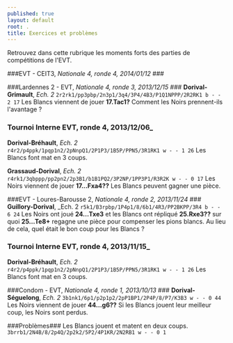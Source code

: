 ```yaml
---
published: true
layout: default
root: .
title: Exercices et problèmes
---
```


Retrouvez dans cette rubrique les moments forts des parties de compétitions de l'EVT.

###EVT - CEIT3, _Nationale 4, ronde 4, 2014/01/12_ ### 

###Lardennes 2 - EVT, _Nationale 4, ronde 3, 2013/12/15_ ### 
**Dorival-Grimault**, _Ech. 2_ 
`2r2rk1/pp3pbp/2n3p1/3q4/3P4/4B3/P1Q1NPPP/2R2RK1 b - - 2 17`
Les Blancs viennent de jouer **17.Tac1?** Comment les Noirs prennent-ils l'avantage ?

### Tournoi Interne EVT, ronde 4, 2013/12/06_ ### 
**Dorival-Bréhault**, _Ech. 2_
`r4r2/p4ppk/1pqp1n2/2pNnpQ1/2P1P3/1B5P/PPN5/3R1RK1 w - - 1 26`
Les Blancs font mat en 3 coups.

**Grassaud-Dorival**, _Ech. 2_
`r4rk1/3qbppp/pp2pn2/2p3B1/b1B1PQ2/3P2NP/1PP3P1/R3R2K w - - 0 17`
Les Noirs viennent de jouer **17...Fxa4??** Les Blancs peuvent gagner une pièce.

###EVT - Loures-Barousse 2, _Nationale 4, ronde 2, 2013/11/24_ ### 
**Guillory-Dorival**, _Ech. 2
`r5k1/B3rpbp/1P4p1/8/6b1/4R3/PP2BKPP/3R4 b - - 6 24`
Les Noirs ont joué **24...Txe3** et les Blancs ont répliqué **25.Rxe3??** sur quoi **25...Te8+** regagne une pièce pour compenser les pions blancs. Au lieu de cela, quel était le bon coup pour les Blancs ?
 
### Tournoi Interne EVT, ronde 4, 2013/11/15_ ### 
**Dorival-Bréhault**, _Ech. 2_
`r4r2/p4ppk/1pqp1n2/2pNnpQ1/2P1P3/1B5P/PPN5/3R1RK1 w - - 1 26`
Les Blancs font mat en 3 coups.

###Condom - EVT, _Nationale 4, ronde 1, 2013/10/13_ ### 
**Dorival-Séguelong**, _Ech. 2_
`3b1nk1/6p1/p2p1p2/2pP1BP1/2P4P/8/P7/K3B3 w - - 0 44`
Les Noirs viennent de jouer **44...g6??** Si les Blancs jouent leur meilleur coup, les Noirs sont perdus.









###Problèmes###
Les Blancs jouent et matent en deux coups.
`3brrb1/2N4B/8/2p4Q/2p2k2/5P2/4P1KR/2N2RB1 w - - 0 1`